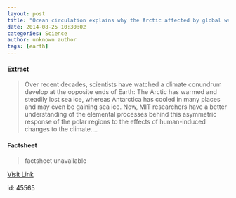 ```yaml
---
layout: post
title: "Ocean circulation explains why the Arctic affected by global warming more than the Antarctic"
date: 2014-08-25 10:30:02
categories: Science
author: unknown author
tags: [earth]
---
```



#### Extract
>Over recent decades, scientists have watched a climate conundrum develop at the opposite ends of Earth: The Arctic has warmed and steadily lost sea ice, whereas Antarctica has cooled in many places and may even be gaining sea ice. Now, MIT researchers have a better understanding of the elemental processes behind this asymmetric response of the polar regions to the effects of human-induced changes to the climate....

#### Factsheet
>factsheet unavailable

[Visit Link](http://phys.org/news328165796.html)

id:   45565


